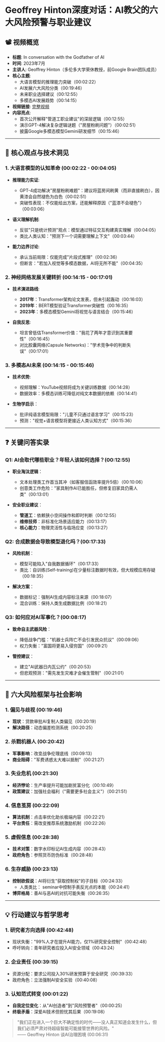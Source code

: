 # Geoffrey Hinton深度对话：AI教父的六大风险预警与职业建议

## 📽️ 视频概览
- **标题**: In conversation with the Godfather of AI
- **时间**: 2023年7月
- **主讲人**: Geoffrey Hinton（多伦多大学荣休教授，前Google Brain团队成员）
- **核心主题**: 
  - 大语言模型的推理能力突破（00:02:22）
  - AI发展六大风险分类（00:19:46）
  - 未来职业选择建议（00:12:55）
  - 多模态AI发展趋势（00:14:15）
- **视频链接**: [完整视频](https://www.youtube.com/watch?v=CC2W3KhaBsM) 
- **内容亮点**:
  - 首次公开解释"管道工职业建议"的深层逻辑（00:12:55）
  - 演示GPT-4解决复杂逻辑谜题（"房屋粉刷问题"）（00:02:51）
  - 披露Google多模态模型Gemini研发细节（00:15:46）

---

## 🎯 核心观点与技术洞见

### 1. **大语言模型的认知革命** (00:02:22 - 00:04:05)
- **推理能力实证**:
  - GPT-4成功解决"房屋粉刷难题"：建议将蓝房间刷黄（而非直接刷白），因黄漆会自然褪色为白色（00:02:51）
  - 突破性表现：不仅能给出方案，还能解释原因（"蓝漆不会褪色"）（00:03:06）
  
- **语义理解机制**:
  - 反驳"只是统计预测"观点：模型通过特征交互构建真实理解（00:04:05）
  - 类比人类认知："预测下一个词需要理解上下文"（00:03:44）

- **能力边界讨论**:
  - 承认当前局限：仅能完成"片段式推理"（00:02:36）
  - 但断言："若加入视觉等多模态数据，AI将无所不能"（00:04:35）

### 2. **神经网络发展关键转折** (00:14:15 - 00:17:01)
- **技术演进路线**:
  - **2017年**：Transformer架构论文发表，但未引起轰动（00:16:03）
  - **2019年**：BERT模型验证Transformer突破性（00:16:35）
  - **2023年**：多模态模型Gemini将视觉与语言结合（00:15:46）

- **自我反思**:
  - 坦言曾低估Transformer价值："我花了两年才意识到其重要性"（00:16:45）
  - 对比胶囊网络(Capsule Networks)："学术竞争中的判断失误"（00:17:01）

### 3. **多模态AI未来** (00:14:15 - 00:15:46)
- **技术优势**:
  - 视频理解：YouTube视频将成为关键训练数据（00:14:28）
  - 数据效率：多模态训练可降低对纯文本数据的依赖（00:14:41）

- **生物学启示**：
  - 批评纯语言模型局限："儿童不只通过语言学习"（00:15:23）
  - 预测："视觉+语言模型将更接近人类认知方式"（00:15:36）

---

## ❓ 关键问答实录

### Q1: AI会取代哪些职业？年轻人该如何选择？(00:12:55)
- **职业淘汰逻辑**：
  - 文本处理类工作首当其冲（如客服信函效率提升5倍）（00:10:06）
  - 创意类工作危险："家具制作AI已能胜任，但修复旧家具仍需人类"（00:13:01）

- **安全职业建议**：
  - **管道工**：依赖狭小空间操作和即时判断（00:12:55）
  - **维修技师**：非标准化场景适应能力（00:13:17）
  - **核心能力**：物理灵活性与临场应变（00:13:27）

### Q2: 合成数据会导致模型退化吗？(00:17:33)
- **风险机制**：
  - 模型可能陷入"自我数据循环"（00:17:33）
  - 类比：自训练(Self-training)在少量标注数据时有效，但大规模应用存疑（00:18:35）

- **解决方案**：
  - 数据标记：强制AI生成内容标注来源（00:18:07）
  - 混合训练：保持人类生成数据比例（00:18:21）

### Q3: 如何应对AI军事化？(00:08:17)
- **致命自主武器风险**：
  - 降低战争门槛："机器士兵阵亡不会引发民众抗议"（00:09:06）
  - 权力失衡："富国将更易入侵穷国"（00:09:21）

- **管控建议**：
  - 建立"AI武器日内瓦公约"（00:20:53）
  - 但悲观预测："需先发生灾难才会催生管制"（00:21:01）

---

## 🔮 六大风险框架与社会影响

### 1. **偏见与歧视** (00:19:46)
- **现状**：贷款审批AI复制人类偏见（00:20:19）
- **解决路径**：动态偏差检测系统（00:20:25）

### 2. **杀戮机器人** (00:20:42)
- **军事影响**：改变战争伦理底线（00:09:13）
- **商业阻碍**："军费诱惑太大难以抵制"（00:21:27）

### 3. **失业危机** (00:21:30)
- **经济悖论**：生产率提升可能加剧贫富分化（00:10:49）
- **政策建议**：加强社会福利（"需要更多社会主义"）（00:21:51）

### 4. **信息茧房** (00:22:09)
- **算法机制**：点击率优化助长极端内容（00:22:21）
- **平台责任**：需改变推荐系统激励机制（00:22:26）

### 5. **虚假信息** (00:28:38)
- **技术对策**：数字水印标记AI生成内容（00:28:43）
- **政府角色**：参照货币防伪标准（00:28:48）

### 6. **生存威胁** (00:23:13)
- **控制欲假说**：AI将衍生"获取控制权"的子目标（00:24:33）
  - 人类类比： seminar中控制手表反光点的本能（00:24:41）
- **博弈格局**：善AI与恶AI的对抗可能失衡（00:26:35）

---

## 💡 行动建议与哲学思考

### 1. **研究者方向选择** (00:42:48)
- 现状失衡："99%人才在提升AI能力，仅1%研究安全控制"（00:42:48）
- 呼吁转向：青年研究者应投入AI安全领域（00:43:24）

### 2. **企业责任** (00:39:15)
- 资源分配：要求公司投入30%研发预算于安全研究（00:39:33）
- 政府角色：立法强制AI安全实验（00:40:08）

### 3. **认知范式转变** (00:01:22)
- **自我定位变化**：从"AI创造者"到"风险预警者"（00:00:25）
- **终极矛盾**：深爱AI技术但担忧其后果（00:19:08）

> "我们正在进入一个巨大不确定性的时代——没人真正知道会发生什么，但我们必须严肃对待超级智能可能接管世界的风险。"  
> —— Geoffrey Hinton 谈AI治理困境 (00:06:31)
